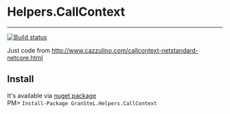 # Helpers.CallContext
-------
[![Build status](https://ci.appveyor.com/api/projects/status/g9bucv5mw9bdsmud?svg=true)](https://ci.appveyor.com/project/granstel/helpers-callcontext)

Just code from http://www.cazzulino.com/callcontext-netstandard-netcore.html

Install
-------
It's available via [nuget package](https://www.nuget.org/packages/GranSteL.Helpers.CallContext/)  
PM> `Install-Package GranSteL.Helpers.CallContext`
